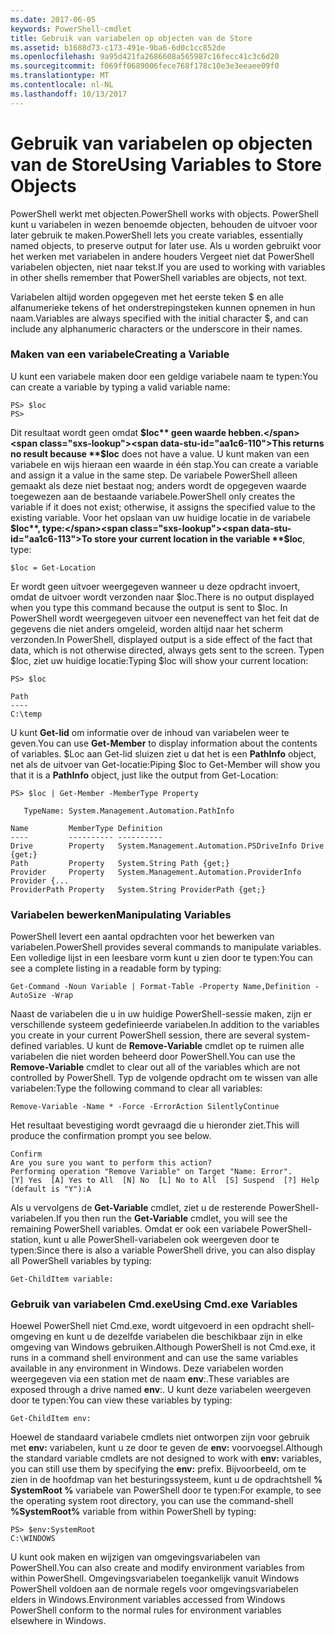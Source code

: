 ```yaml
---
ms.date: 2017-06-05
keywords: PowerShell-cmdlet
title: Gebruik van variabelen op objecten van de Store
ms.assetid: b1688d73-c173-491e-9ba6-6d0c1cc852de
ms.openlocfilehash: 9a95d421fa2686608a565987c16fecc41c3c6d20
ms.sourcegitcommit: f069ff0689006fece768f178c10e3e3eeaee09f0
ms.translationtype: MT
ms.contentlocale: nl-NL
ms.lasthandoff: 10/13/2017
---
```

# <a name="using-variables-to-store-objects"></a><span data-ttu-id="aa1c6-103">Gebruik van variabelen op objecten van de Store</span><span class="sxs-lookup"><span data-stu-id="aa1c6-103">Using Variables to Store Objects</span></span>
<span data-ttu-id="aa1c6-104">PowerShell werkt met objecten.</span><span class="sxs-lookup"><span data-stu-id="aa1c6-104">PowerShell works with objects.</span></span> <span data-ttu-id="aa1c6-105">PowerShell kunt u variabelen in wezen benoemde objecten, behouden de uitvoer voor later gebruik te maken.</span><span class="sxs-lookup"><span data-stu-id="aa1c6-105">PowerShell lets you create variables, essentially named objects, to preserve output for later use.</span></span> <span data-ttu-id="aa1c6-106">Als u worden gebruikt voor het werken met variabelen in andere houders Vergeet niet dat PowerShell variabelen objecten, niet naar tekst.</span><span class="sxs-lookup"><span data-stu-id="aa1c6-106">If you are used to working with variables in other shells remember that PowerShell variables are objects, not text.</span></span>

<span data-ttu-id="aa1c6-107">Variabelen altijd worden opgegeven met het eerste teken $ en alle alfanumerieke tekens of het onderstrepingsteken kunnen opnemen in hun naam.</span><span class="sxs-lookup"><span data-stu-id="aa1c6-107">Variables are always specified with the initial character $, and can include any alphanumeric characters or the underscore in their names.</span></span>

### <a name="creating-a-variable"></a><span data-ttu-id="aa1c6-108">Maken van een variabele</span><span class="sxs-lookup"><span data-stu-id="aa1c6-108">Creating a Variable</span></span>
<span data-ttu-id="aa1c6-109">U kunt een variabele maken door een geldige variabele naam te typen:</span><span class="sxs-lookup"><span data-stu-id="aa1c6-109">You can create a variable by typing a valid variable name:</span></span>

```
PS> $loc
PS>
```

<span data-ttu-id="aa1c6-110">Dit resultaat wordt geen omdat **$loc** geen waarde hebben.</span><span class="sxs-lookup"><span data-stu-id="aa1c6-110">This returns no result because **$loc** does not have a value.</span></span> <span data-ttu-id="aa1c6-111">U kunt maken van een variabele en wijs hieraan een waarde in één stap.</span><span class="sxs-lookup"><span data-stu-id="aa1c6-111">You can create a variable and assign it a value in the same step.</span></span> <span data-ttu-id="aa1c6-112">De variabele PowerShell alleen gemaakt als deze niet bestaat nog; anders wordt de opgegeven waarde toegewezen aan de bestaande variabele.</span><span class="sxs-lookup"><span data-stu-id="aa1c6-112">PowerShell only creates the variable if it does not exist; otherwise, it assigns the specified value to the existing variable.</span></span> <span data-ttu-id="aa1c6-113">Voor het opslaan van uw huidige locatie in de variabele **$loc**, type:</span><span class="sxs-lookup"><span data-stu-id="aa1c6-113">To store your current location in the variable **$loc**, type:</span></span>

```
$loc = Get-Location
```

<span data-ttu-id="aa1c6-114">Er wordt geen uitvoer weergegeven wanneer u deze opdracht invoert, omdat de uitvoer wordt verzonden naar $loc.</span><span class="sxs-lookup"><span data-stu-id="aa1c6-114">There is no output displayed when you type this command because the output is sent to $loc.</span></span> <span data-ttu-id="aa1c6-115">In PowerShell wordt weergegeven uitvoer een neveneffect van het feit dat de gegevens die niet anders omgeleid, worden altijd naar het scherm verzonden.</span><span class="sxs-lookup"><span data-stu-id="aa1c6-115">In PowerShell, displayed output is a side effect of the fact that data, which is not otherwise directed, always gets sent to the screen.</span></span> <span data-ttu-id="aa1c6-116">Typen $loc, ziet uw huidige locatie:</span><span class="sxs-lookup"><span data-stu-id="aa1c6-116">Typing $loc will show your current location:</span></span>

```
PS> $loc

Path
----
C:\temp
```

<span data-ttu-id="aa1c6-117">U kunt **Get-lid** om informatie over de inhoud van variabelen weer te geven.</span><span class="sxs-lookup"><span data-stu-id="aa1c6-117">You can use **Get-Member** to display information about the contents of variables.</span></span> <span data-ttu-id="aa1c6-118">$Loc aan Get-lid sluizen ziet u dat het is een **PathInfo** object, net als de uitvoer van Get-locatie:</span><span class="sxs-lookup"><span data-stu-id="aa1c6-118">Piping $loc to Get-Member will show you that it is a **PathInfo** object, just like the output from Get-Location:</span></span>

```
PS> $loc | Get-Member -MemberType Property

   TypeName: System.Management.Automation.PathInfo

Name         MemberType Definition
----         ---------- ----------
Drive        Property   System.Management.Automation.PSDriveInfo Drive {get;}
Path         Property   System.String Path {get;}
Provider     Property   System.Management.Automation.ProviderInfo Provider {...
ProviderPath Property   System.String ProviderPath {get;}
```

### <a name="manipulating-variables"></a><span data-ttu-id="aa1c6-119">Variabelen bewerken</span><span class="sxs-lookup"><span data-stu-id="aa1c6-119">Manipulating Variables</span></span>
<span data-ttu-id="aa1c6-120">PowerShell levert een aantal opdrachten voor het bewerken van variabelen.</span><span class="sxs-lookup"><span data-stu-id="aa1c6-120">PowerShell provides several commands to manipulate variables.</span></span> <span data-ttu-id="aa1c6-121">Een volledige lijst in een leesbare vorm kunt u zien door te typen:</span><span class="sxs-lookup"><span data-stu-id="aa1c6-121">You can see a complete listing in a readable form by typing:</span></span>

```
Get-Command -Noun Variable | Format-Table -Property Name,Definition -AutoSize -Wrap
```

<span data-ttu-id="aa1c6-122">Naast de variabelen die u in uw huidige PowerShell-sessie maken, zijn er verschillende systeem gedefinieerde variabelen.</span><span class="sxs-lookup"><span data-stu-id="aa1c6-122">In addition to the variables you create in your current PowerShell session, there are several system-defined variables.</span></span> <span data-ttu-id="aa1c6-123">U kunt de **Remove-Variable** cmdlet op te ruimen alle variabelen die niet worden beheerd door PowerShell.</span><span class="sxs-lookup"><span data-stu-id="aa1c6-123">You can use the **Remove-Variable** cmdlet to clear out all of the variables which are not controlled by PowerShell.</span></span> <span data-ttu-id="aa1c6-124">Typ de volgende opdracht om te wissen van alle variabelen:</span><span class="sxs-lookup"><span data-stu-id="aa1c6-124">Type the following command to clear all variables:</span></span>

```
Remove-Variable -Name * -Force -ErrorAction SilentlyContinue
```

<span data-ttu-id="aa1c6-125">Het resultaat bevestiging wordt gevraagd die u hieronder ziet.</span><span class="sxs-lookup"><span data-stu-id="aa1c6-125">This will produce the confirmation prompt you see below.</span></span>

```
Confirm
Are you sure you want to perform this action?
Performing operation "Remove Variable" on Target "Name: Error".
[Y] Yes  [A] Yes to All  [N] No  [L] No to All  [S] Suspend  [?] Help
(default is "Y"):A
```

<span data-ttu-id="aa1c6-126">Als u vervolgens de **Get-Variable** cmdlet, ziet u de resterende PowerShell-variabelen.</span><span class="sxs-lookup"><span data-stu-id="aa1c6-126">If you then run the **Get-Variable** cmdlet, you will see the remaining PowerShell variables.</span></span> <span data-ttu-id="aa1c6-127">Omdat er ook een variabele PowerShell-station, kunt u alle PowerShell-variabelen ook weergeven door te typen:</span><span class="sxs-lookup"><span data-stu-id="aa1c6-127">Since there is also a variable PowerShell drive, you can also display all PowerShell variables by typing:</span></span>

```
Get-ChildItem variable:
```

### <a name="using-cmdexe-variables"></a><span data-ttu-id="aa1c6-128">Gebruik van variabelen Cmd.exe</span><span class="sxs-lookup"><span data-stu-id="aa1c6-128">Using Cmd.exe Variables</span></span>
<span data-ttu-id="aa1c6-129">Hoewel PowerShell niet Cmd.exe, wordt uitgevoerd in een opdracht shell-omgeving en kunt u de dezelfde variabelen die beschikbaar zijn in elke omgeving van Windows gebruiken.</span><span class="sxs-lookup"><span data-stu-id="aa1c6-129">Although PowerShell is not Cmd.exe, it runs in a command shell environment and can use the same variables available in any environment in Windows.</span></span> <span data-ttu-id="aa1c6-130">Deze variabelen worden weergegeven via een station met de naam **env**:.</span><span class="sxs-lookup"><span data-stu-id="aa1c6-130">These variables are exposed through a drive named **env**:.</span></span> <span data-ttu-id="aa1c6-131">U kunt deze variabelen weergeven door te typen:</span><span class="sxs-lookup"><span data-stu-id="aa1c6-131">You can view these variables by typing:</span></span>

```
Get-ChildItem env:
```

<span data-ttu-id="aa1c6-132">Hoewel de standaard variabele cmdlets niet ontworpen zijn voor gebruik met **env:** variabelen, kunt u ze door te geven de **env:** voorvoegsel.</span><span class="sxs-lookup"><span data-stu-id="aa1c6-132">Although the standard variable cmdlets are not designed to work with **env:** variables, you can still use them by specifying the **env:** prefix.</span></span> <span data-ttu-id="aa1c6-133">Bijvoorbeeld, om te zien in de hoofdmap van het besturingssysteem, kunt u de opdrachtshell **% SystemRoot %** variabele van PowerShell door te typen:</span><span class="sxs-lookup"><span data-stu-id="aa1c6-133">For example, to see the operating system root directory, you can use the command-shell **%SystemRoot%** variable from within PowerShell by typing:</span></span>

```
PS> $env:SystemRoot
C:\WINDOWS
```

<span data-ttu-id="aa1c6-134">U kunt ook maken en wijzigen van omgevingsvariabelen van PowerShell.</span><span class="sxs-lookup"><span data-stu-id="aa1c6-134">You can also create and modify environment variables from within PowerShell.</span></span> <span data-ttu-id="aa1c6-135">Omgevingsvariabelen toegankelijk vanuit Windows PowerShell voldoen aan de normale regels voor omgevingsvariabelen elders in Windows.</span><span class="sxs-lookup"><span data-stu-id="aa1c6-135">Environment variables accessed from Windows PowerShell conform to the normal rules for environment variables elsewhere in Windows.</span></span>

